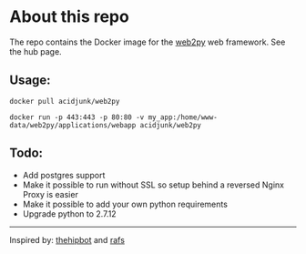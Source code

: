 # About this repo
The repo contains the Docker image for the [web2py](http://www.web2py.com/) web framework. See the hub page. 

## Usage:
`docker pull acidjunk/web2py`

`docker run -p 443:443 -p 80:80 -v my_app:/home/www-data/web2py/applications/webapp acidjunk/web2py`

## Todo:
- Add postgres support
- Make it possible to run without SSL so setup behind a reversed Nginx Proxy is easier
- Make it possible to add your own python requirements
- Upgrade python to 2.7.12

---
Inspired by: [thehipbot](https://hub.docker.com/r/thehipbot/web2py/) and [rafs](https://github.com/rafsAcorsi/docker-web2py/)
